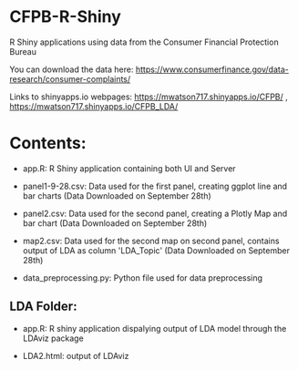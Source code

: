# CFPB-R-Shiny
R Shiny applications using data from the Consumer Financial Protection Bureau 

You can download the data here: https://www.consumerfinance.gov/data-research/consumer-complaints/

Links to shinyapps.io webpages: https://mwatson717.shinyapps.io/CFPB/ ,
                                https://mwatson717.shinyapps.io/CFPB_LDA/

# Contents:

* app.R: R Shiny application containing both UI and Server

* panel1-9-28.csv: Data used for the first panel, creating ggplot line and bar charts (Data Downloaded on September 28th)

* panel2.csv: Data used for the second panel, creating a Plotly Map and bar chart (Data Downloaded on September 28th)

* map2.csv: Data used for the second map on second panel, contains output of LDA as column 'LDA_Topic' (Data Downloaded on September 28th)

* data_preprocessing.py: Python file used for data preprocessing

## LDA Folder:

* app.R: R shiny application dispalying output of LDA model through the LDAviz package

* LDA2.html: output of LDAviz
